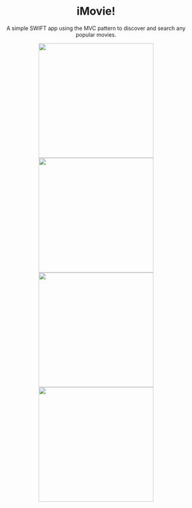 <h1 align="center">iMovie!</h1>
<p align="center">
A simple SWIFT app using the MVC pattern to discover and search any popular movies.
</p>

<p align="center">
  <img width="300" height="300" src="https://mir-s3-cdn-cf.behance.net/project_modules/max_1200/f8260d73696603.5c11c2e843f0b.png">
  <img width="300" height="300" src="https://mir-s3-cdn-cf.behance.net/project_modules/max_1200/27f35773696603.5c11c2e842ef7.png">
  <img width="300" height="300" src="https://mir-s3-cdn-cf.behance.net/project_modules/max_1200/05b7d773696603.5c11c2e843910.png">
  <img width="300" height="300" src="https://mir-s3-cdn-cf.behance.net/project_modules/max_1200/9e237a73696603.5c11c2e843627.png">
</p>
